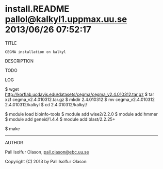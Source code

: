 # install.README     pallol@kalkyl1.uppmax.uu.se     2013/06/26 07:52:17

TITLE

	CEGMA installation on kalkyl

DESCRIPTION

	

TODO


LOG

$ wget http://korflab.ucdavis.edu/datasets/cegma/cegma_v2.4.010312.tar.gz
$ tar xzf cegma_v2.4.010312.tar.gz
$ mkdir 2.4.010312
$ mv cegma_v2.4.010312 2.4.010312/kalkyl
$ cd 2.4.010312/kalkyl/

$ module load bioinfo-tools
$ module add wise2/2.2.0
$ module add hmmer
$ module add geneid/1.4.4
$ module add blast/2.2.25+

$ make

-------
AUTHOR

Pall Isolfur Olason, pall.olason@ebc.uu.se

Copyright (C) 2013 by Pall Isolfur Olason

